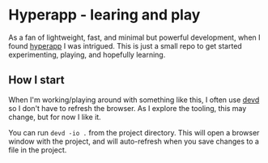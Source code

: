 # Hyperapp - learing and play

As a fan of lightweight, fast, and minimal but powerful development,
when I found [hyperapp](https://hyperapp.dev/) I was intrigued.
This is just a small repo to get started experimenting, playing, and
hopefully learning.

## How I start

When I'm working/playing around with something like this, I often use [devd](https://github.com/cortesi/devd) so I don't have to refresh the browser. As I explore the tooling, this may change, but for now I like it.

You can run `devd -io .` from the project directory. This will open a
browser window with the project, and will auto-refresh when you save
changes to a file in the project.

